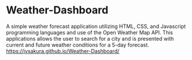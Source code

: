 # Weather-Dashboard

A simple weather forecast application utilizing HTML, CSS, and Javascript programming languages and use of the Open Weather Map API. This applications allows the user to search for a city and is presented with current and future weather conditions for a 5-day forecast.
https://jvsakura.github.io/Weather-Dashboard/
